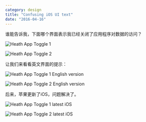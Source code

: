```yaml
---
category: design
title: "Confusing iOS UI text"
date: "2016-04-16"
---
```


谁能告诉我，下面哪个界面表示我已经关闭了应用程序对数据的访问？

![Heath App Toggle 1](https://i.imgur.com/PZxIdKR.jpg)

![Heath App Toggle 2](https://i.imgur.com/NPvlNvE.jpg)

让我们来看看英文界面的提示：

![Heath App Toggle 1 English version](https://i.imgur.com/bkLVgZH.jpg)

![Heath App Toggle 2 English version](https://i.imgur.com/cSNaVIb.jpg)

后来，苹果更新了iOS，问题解决了。

![Heath App Toggle 1 latest iOS](https://i.imgur.com/1HmFE2e.png)

![Heath App Toggle 2 latest iOS](https://i.imgur.com/zNoJK2B.png)
